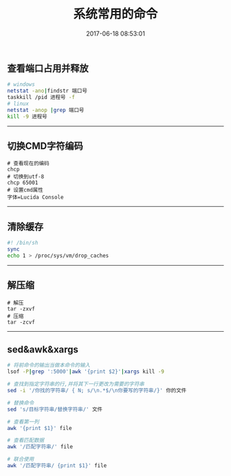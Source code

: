 ﻿---
title: 系统常用的命令
date: 2017-06-18 08:53:01
categories: 
	- 运维
	- 命令
tags: 
    - os
---

## 查看端口占用并释放
```bash
# windows
netstat -ano|findstr 端口号
taskkill /pid 进程号 -f
# linux
netstat -anop |grep 端口号
kill -9 进程号
```

<!-- more -->

---

## 切换CMD字符编码
```
# 查看现在的编码
chcp
# 切换到utf-8
chcp 65001
# 设置cmd属性
字体=Lucida Console
```

---

## 清除缓存
```bash
#! /bin/sh
sync
echo 1 > /proc/sys/vm/drop_caches
```

---

## 解压缩
```
# 解压
tar -zxvf
# 压缩
tar -zcvf
```

---

## sed&awk&xargs
```bash
# 将前命令的输出当做本命令的输入
lsof -P|grep ':5000'|awk '{print $2}'|xargs kill -9

# 查找到指定字符串的行,并将其下一行更改为需要的字符串
sed -i '/你找的字符串/ { N; s/\n.*$/\n你要写的字符串/}' 你的文件

# 替换命令
sed 's/目标字符串/替换字符串/' 文件

# 查看第一列
awk '{print $1}' file

# 查看匹配数据
awk '/匹配字符串/' file

# 联合使用
awk '/匹配字符串/ {print $1}' file
```